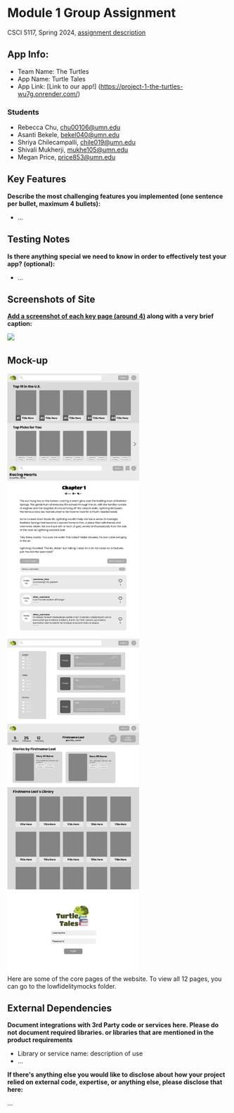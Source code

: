 # Module 1 Group Assignment

CSCI 5117, Spring 2024, [assignment description](https://canvas.umn.edu/courses/413159/pages/project-1)

## App Info:

* Team Name: The Turtles
* App Name: Turtle Tales
* App Link: [Link to our app!] (https://project-1-the-turtles-wu7g.onrender.com/)

### Students

* Rebecca Chu, chu00106@umn.edu
* Asanti Bekele, bekel040@umn.edu
* Shriya Chilecampalli, chile019@umn.edu
* Shivali Mukherji, mukhe105@umn.edu
* Megan Price, price853@umn.edu

## Key Features

**Describe the most challenging features you implemented
(one sentence per bullet, maximum 4 bullets):**

* ...

## Testing Notes

**Is there anything special we need to know in order to effectively test your app? (optional):**

* ...

## Screenshots of Site

**[Add a screenshot of each key page (around 4)](https://stackoverflow.com/questions/10189356/how-to-add-screenshot-to-readmes-in-github-repository)
along with a very brief caption:**

![](https://media.giphy.com/media/o0vwzuFwCGAFO/giphy.gif)


## Mock-up 

<div style="display:flex; flex-wrap:wrap;">
    <img src="/lowfidelitymocks/Home.png" alt="Home Page" width="300">
    <img src="/lowfidelitymocks/Reading.png" alt="Reading Page" width="300">
    <img src="/lowfidelitymocks/Search.png" alt="Search Page" width="300">
    <img src="/lowfidelitymocks/UserProfile.png" alt="User Profile Page" width="300">
    <img src="/lowfidelitymocks/LogIn.png" alt="Log In Page" width="300">
</div>
Here are some of the core pages of the website. To view all 12 pages, you can go to the lowfidelitymocks folder. 


## External Dependencies

**Document integrations with 3rd Party code or services here.
Please do not document required libraries. or libraries that are mentioned in the product requirements**

* Library or service name: description of use
* ...

**If there's anything else you would like to disclose about how your project
relied on external code, expertise, or anything else, please disclose that
here:**

...
